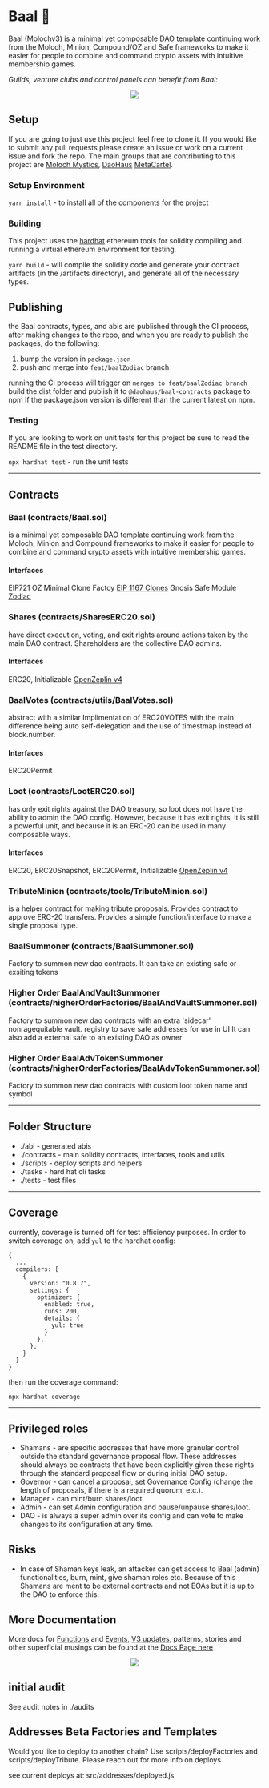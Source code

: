 # Baal 👺

Baal (Molochv3) is a minimal yet composable DAO template continuing work from the
Moloch, Minion, Compound/OZ and Safe frameworks to make it easier for people to
combine and command crypto assets with intuitive membership games.

*Guilds, venture clubs and control panels can benefit from Baal:*

<p align="center"><img src="https://media.giphy.com/media/rgwNTGFUbNTgsgiYha/giphy.gif"></p>

## Setup

If you are going to just use this project feel free to clone it.  If you would like to submit any pull requests please create an issue or work on a current issue and fork the repo.  The main groups that are contributing to this project are [Moloch Mystics](https://github.com/Moloch-Mystics/Baal), [DaoHaus](https://discord.com/channels/709210493549674598) [MetaCartel](https://discord.com/channels/702325961433284609).

### Setup Environment

`yarn install` - to install all of the components for the project

### Building

This project uses the [hardhat](https://hardhat.org/) ethereum tools for solidity compiling and running a virtual ethereum environment for testing.

`yarn build` - will compile the solidity code and generate your contract artifacts (in the /artifacts directory), and generate all of the necessary types.

## Publishing

the Baal contracts, types, and abis are published through the CI process, after making changes to the repo, and when you are ready to publish the packages, do the following:

1) bump the version in `package.json`
2) push and merge into `feat/baalZodiac` branch

running the CI process will trigger on `merges to feat/baalZodiac branch` build the dist folder and publish it to `@daohaus/baal-contracts` package to npm if the package.json version is different than the current latest on npm.

### Testing

If you are looking to work on unit tests for this project be sure to read the README file in the test directory.

`npx hardhat test` - run the unit tests

----
## Contracts
### **Baal (contracts/Baal.sol)**
is a minimal yet composable DAO template continuing work from
the Moloch, Minion and Compound frameworks to make it easier for
people to combine and command crypto assets with intuitive membership
games.

#### Interfaces
EIP721
OZ Minimal Clone Factoy [EIP 1167 Clones](https://docs.openzeppelin.com/contracts/4.x/api/proxy#Clones)
Gnosis Safe Module [Zodiac](https://github.com/gnosis/zodiac)

### **Shares (contracts/SharesERC20.sol)**
have direct execution, voting, and exit rights around actions
taken by the main DAO contract. Shareholders are the collective DAO
admins.

#### Interfaces
ERC20,  Initializable [OpenZeplin v4](https://docs.openzeppelin.com/contracts/4.x/)


### **BaalVotes (contracts/utils/BaalVotes.sol)**
abstract with a similar Implimentation of ERC20VOTES with the main
difference being auto self-delegation and the use of timestmap instead of block.number.
#### Interfaces
ERC20Permit

### **Loot (contracts/LootERC20.sol)**
has only exit rights against the DAO treasury, so loot does
not have the ability to admin the DAO config. However, because it has
exit rights, it is still a powerful unit, and because it is an ERC-20
can be used in many composable ways.

#### Interfaces
ERC20, ERC20Snapshot, ERC20Permit, Initializable [OpenZeplin v4](https://docs.openzeppelin.com/contracts/4.x/)

### **TributeMinion (contracts/tools/TributeMinion.sol)**
is a helper contract for making tribute proposals.
Provides contract to approve ERC-20 transfers. Provides a simple
function/interface to make a single proposal type.

### **BaalSummoner (contracts/BaalSummoner.sol)**
Factory to summon new dao contracts. 
It can take an existing safe or exsiting tokens

### **Higher Order BaalAndVaultSummoner (contracts/higherOrderFactories/BaalAndVaultSummoner.sol)**
Factory to summon new dao contracts with an extra 'sidecar' nonragequitable vault. 
registry to save safe addresses for use in UI
It can also add a external safe to an existing DAO as owner

### **Higher Order BaalAdvTokenSummoner (contracts/higherOrderFactories/BaalAdvTokenSummoner.sol)**
Factory to summon new dao contracts with custom loot token name and symbol 

----

## Folder Structure
- ./abi - generated abis
- ./contracts - main solidity contracts, interfaces, tools and utils
- ./scripts - deploy scripts and helpers
- ./tasks - hard hat cli tasks
- ./tests - test files

----

## Coverage

currently, coverage is turned off for test efficiency purposes. In order to switch coverage on, add `yul` to the hardhat config:

```
{
  ...
  compilers: [
    {
      version: "0.8.7",
      settings: {
        optimizer: {
          enabled: true,
          runs: 200,
          details: {
            yul: true
          }
        },
      },
    }
  ]
}
```

then run the coverage command:

```
npx hardhat coverage
```

----
## Privileged roles
- Shamans - are specific addresses that have more granular control
outside the standard governance proposal flow. These addresses should
always be contracts that have been explicitly given these rights
through the standard proposal flow or during initial DAO setup.
- Governor - can cancel a proposal, set Governance Config (change the
length of proposals, if there is a required quorum, etc.).
- Manager - can mint/burn shares/loot.
- Admin - can set Admin configuration and pause/unpause shares/loot.
- DAO - is always a super admin over its config and can vote to make
changes to its configuration at any time.

## Risks
- In case of Shaman keys leak, an attacker can get access to Baal
(admin) functionalities, burn, mint, give shaman roles etc.
Because of this Shamans are ment to be external contracts and not EOAs
but it is up to the DAO to enforce this.

## More Documentation

More docs for [Functions](https://baal-docs.vercel.app/functions) and [Events](https://baal-docs.vercel.app/events), [V3 updates](https://baal-docs.vercel.app/features/updates), patterns, stories and other superficial musings can be found at the [Docs Page here](https://baal-docs.vercel.app/)

<p align="center"><img src="https://media.giphy.com/media/rgwNTGFUbNTgsgiYha/giphy.gif"></p>

## initial audit
See audit notes in ./audits

## Addresses Beta Factories and Templates
 Would you like to deploy to another chain? Use scripts/deployFactories and scripts/deployTribute. Please reach out for more info on deploys

see current deploys at: src/addresses/deployed.js
